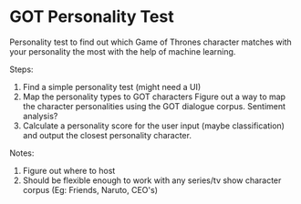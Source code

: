 # GOT Personality Test
Personality test to find out which Game of Thrones character matches with your personality the most with the help of machine learning.

Steps:
1. Find a simple personality test (might need a UI)
2. Map the personality types to GOT characters
   Figure out a way to map the character personalities using the GOT dialogue corpus.
   Sentiment analysis?
3. Calculate a personality score for the user input (maybe classification) and output the closest personality character.

Notes:
1. Figure out where to host
2. Should be flexible enough to work with any series/tv show character corpus (Eg: Friends, Naruto, CEO's)

